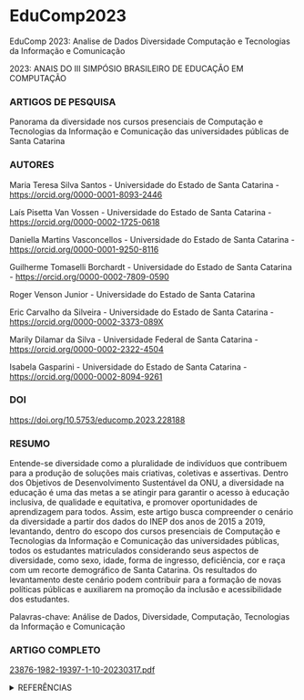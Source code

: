 # EduComp2023
EduComp 2023: Analise de Dados Diversidade Computação e Tecnologias da Informação e Comunicação

2023: ANAIS DO III SIMPÓSIO BRASILEIRO DE EDUCAÇÃO EM COMPUTAÇÃO

### ARTIGOS DE PESQUISA
Panorama da diversidade nos cursos presenciais de Computação e Tecnologias da Informação e Comunicação das universidades públicas de Santa Catarina

### AUTORES
Maria Teresa Silva Santos - Universidade do Estado de Santa Catarina - https://orcid.org/0000-0001-8093-2446

Laís Pisetta Van Vossen - Universidade do Estado de Santa Catarina - https://orcid.org/0000-0002-1725-0618

Daniella Martins Vasconcellos - Universidade do Estado de Santa Catarina - https://orcid.org/0000-0001-9250-8116

Guilherme Tomaselli Borchardt - Universidade do Estado de Santa Catarina - https://orcid.org/0000-0002-7809-0590

Roger Venson Junior - Universidade do Estado de Santa Catarina

Eric Carvalho da Silveira - Universidade do Estado de Santa Catarina - https://orcid.org/0000-0002-3373-089X

Marily Dilamar da Silva - Universidade Federal de Santa Catarina - https://orcid.org/0000-0002-2322-4504

Isabela Gasparini - Universidade do Estado de Santa Catarina - https://orcid.org/0000-0002-8094-9261

### DOI
https://doi.org/10.5753/educomp.2023.228188

### RESUMO
Entende-se diversidade como a pluralidade de indivíduos que contribuem para a produção de soluções mais criativas, coletivas e assertivas. Dentro dos Objetivos de Desenvolvimento Sustentável da ONU, a diversidade na educação é uma das metas a se atingir para garantir o acesso à educação inclusiva, de qualidade e equitativa, e promover oportunidades de aprendizagem para todos. Assim, este artigo busca compreender o cenário da diversidade a partir dos dados do INEP dos anos de 2015 a 2019, levantando, dentro do escopo dos cursos presenciais de Computação e Tecnologias da Informação e Comunicação das universidades públicas, todos os estudantes matriculados considerando seus aspectos de diversidade, como sexo, idade, forma de ingresso, deficiência, cor e raça com um recorte demográfico de Santa Catarina. Os resultados do levantamento deste cenário podem contribuir para a formação de novas políticas públicas e auxiliarem na promoção da inclusão e acessibilidade dos estudantes.

Palavras-chave: Análise de Dados, Diversidade, Computação, Tecnologias da Informação e Comunicação

### ARTIGO COMPLETO
[23876-1982-19397-1-10-20230317.pdf](https://github.com/Artigos-e-Amigos/EduComp2023/files/11082594/23876-1982-19397-1-10-20230317.pdf)


<details>
<summary>REFERÊNCIAS</summary>

Silvia Virginia Coutinho Areosa, Cristiane Redin Freitas, Melissa Lampert, and Cláudia Tirelli. 2016. Envelhecimento ativo: um panorama do ingresso de idosos na universidade. Reflexão e Ação 24, 3, 212–228.

Gersem Baniwa. 2013. Lei das Cotas e os povos indígenas: mais um desafio para a diversidade. Cadernos de Pensamento Crítico Latino-Americano 34, 18–21.

Carmen Botella, Silvia Rueda, Emilia López-Iñesta, and Paula Marzal. 2019. Gender diversity in STEM disciplines: A multiple factor problem. Entropy 21, 1, 30.

Brasil. 2012. Lei nº 12.711, de 29 de agosto de 2012. Dispõe sobre o ingresso nas universidades federais e nas instituições federais de ensino técnico de nível médio e dá outras providências. Diário Oficial [da] República Federativa do Brasil. http://www.planalto.gov.br/ccivil_03/_ato2011-2014/2012/lei/l12711.htm

Brasil. 2016. Lei nº 13.409, de 28 de dezembro de 2016. Dispõe sobre a reserva de vagas às pessoas com deficiência, advindas de escola pública, nas universidades públicas federais; altera a Lei nº 12.711, de 29 de agosto de 2012,. Diário Oficial [da] República Federativa do Brasil. [link]

Nações Unidas Brasil. 2023. Os Objetivos de Desenvolvimento Sustentável no Brasil. Retrieved Janeiro 17, 2023 from https://brasil.un.org/pt-br/sdgs/4

LaVar J Charleston, Phillis L George, Jerlando FL Jackson, Jonathan Berhanu, and Mauriell H Amechi. 2014. Navigating underrepresented STEM spaces: Experien-ces of Black women in US computing science higher education programs who actualize success. Journal of Diversity in Higher Education 7, 3, 166.

Wilson Mesquita de Almeida. 2012. Acesso à Universidade Pública brasileira: posições em disputa. Estudos de Sociologia 2, 18.

C. Dunn, K.S. Rabren, S.L. Taylor, and C.K. Dotson. 2012. Assisting students with high-incidence to pursue careers in science, technology, engineering, and mathematics. Intervention in School and Clinic 48, 47–54.

Lorena Ismael Fernandes et al. 2019. A inclusão educacional de pessoas com deficiência nas universidades federais sob a perspectiva da lei 13.409/2016. ÎANDÉ: Ciências e Humanidades 2, 3, 45–57.

Fabiane Maia Garcia, Rafaela Silva Marinho Caldas, and Gracimeire Castro Torres. 2021. O ENEM como política de avaliação e as contradições ao processo de democratização educacional. Perspectiva 39, 3, 1–21.

Maristela Holanda and Aleteia Araujo. 2019. Pós-graduação em Computação na Universidade de Brasília: Um grande desafio na diversidade de gênero. In Anais do XIII Women in Information Technology. SBC, 169–173.

R. J. Jenson, A. N. Petri, A. D. Day, K. Z. Truman, and K. Duffya. 2011. Perceptions of self-efficacy among STEM students with disabilities. Journal of Postsecondary Education and Disability 24, 269–283.

A. Lee. 2011. A comparison of postsecondary science, technology, engineering, and mathematics (STEM) enrollment for students with and without disabilities. Career Development for Exceptional Individuals 34, 72–82.

Guacira Lopes Louro. 2011. Educação e docência: diversidade, gênero e sexualidade. Formação Docente–Revista Brasileira de Pesquisa sobre Formação de Professores 3, 4, 62–70.

Ryan A. Miller and Megan Downey. 2020. Examining the STEM Climate for Queer Students with Disabilities. Journal of Postsecondary Education and Disability 33, 2, 169–181.

Westley S Mori, Yi Gao, Eleni Linos, Mitchell R Lunn, Juno Obedin-Maliver, Howa Yeung, and Matthew D Mansh. 2021. Sexual orientation diversity and specialty choice among graduating allopathic medical students in the United States. JAMA network open 4, 9, e2126983–e2126983.

M. A. Moriarty. 2007. Inclusive pedagogy: Teaching methodologies to reach diverse learners in science instruction. Equity Excellence in Education 40, 252—-265.

Leander Oliveira, Carolina Moreira Oliveira, and Leonam Oliveira. 2019. Computação, Educação, Gênero e Diversidade: discussões e perspectivas futuras. In Anais do VIII Workshop de Desafios da Computacao aplicada a Educacao. SBC, 31–33.

D. H. Rose, W. S. Harbour, C. S. Johnston, S. G. Daley, and L. Abarbanell. 2006. Universal design for learning in postsecondary education: Reflections on principles and their application. Journal of Postsecondary Education and Disability 19, 2, 135–151.

Maria Teresa Silva Santos, Laís Pisetta Van Vossen, Daniella Martins Vasconcellos, Guilherme Tomaselli Borchardt, Gabriel Vaichulonis, Luciana Bolan Frigo, and Isabela Gasparini. 2022. Análise da evasão feminina nos cursos de Ciência da Computação das universidades públicas e presenciais de Santa Catarina. RENOTE 20, 1, 233–242.

L. P. Thurston, C. Shuman, B. J. Middendorf, and C. Johnson. 2017. Universal design for learning in postsecondary education: Reflections on principles and their application. Journal of Postsecondary Education and Disability 30, 49–60.

UNESCO. 2022. UNESCO research shows women career scientists still face gender bias. Retrieved Janeiro 18, 2023 from [link].

Chyanna Wee and Kian Meng Yap. 2021. Gender diversity in computing and immersive games for computer programming education: a review. International Journal of Advanced Computer Science and Applications 12, 5.

X. Wei, E. R. A. Christiano, J. W.. Yu, J. Blackorby, P. Shattuck, and L. Newman. 2014. A comparison of postsecondary science, technology, engineering, and mathematics (STEM) enrollment for students with and without disabilities. Postsecondary pathways and persistence for STEM versus non-STEM majors: Among college students with an autism spectrum disorder. Journal of Autism and Developmental Disorders 44, 1159–1167.
</details>
